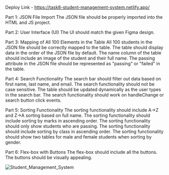 Deploy Link - https://task8-student-management-system.netlify.app/

Part 1: JSON File Import
The JSON file should be properly imported into the HTML and JS project.

Part 2: User Interface (UI)
The UI should match the given Figma design.

Part 3: Mapping of All 100 Elements in the Table
All 100 students in the JSON file should be correctly mapped to the table.
The table should display data in the order of the JSON file by default.
The name column of the table should include an image of the student and their full name.
The passing attribute in the JSON file should be represented as "passing" or "failed" in the table.

Part 4: Search Functionality
The search bar should filter out data based on first name, last name, and email.
The search functionality should not be case sensitive.
The table should be updated dynamically as the user types in the search bar.
The search functionality should work on handleChange or search button click events.

Part 5: Sorting Functionality
The sorting functionality should include A->Z and Z->A sorting based on full name.
The sorting functionality should include sorting by marks in ascending order.
The sorting functionality should only show students who are passing.
The sorting functionality should include sorting by class in ascending order.
The sorting functionality should show two tables for male and female students when sorting by gender.

Part 6: Flex-box with Buttons
The flex-box should include all the buttons.
The buttons should be visually appealing.


![Student_Management_System](https://github.com/user-attachments/assets/cfe05528-6999-446d-b447-f6e02e85eaed)
